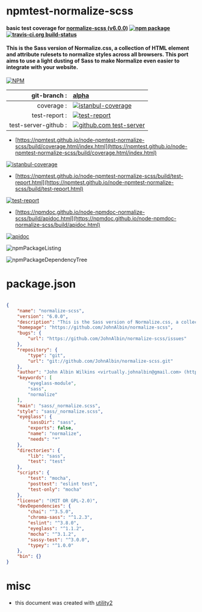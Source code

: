 # npmtest-normalize-scss

#### basic test coverage for  [normalize-scss (v6.0.0)](https://github.com/JohnAlbin/normalize-scss)  [![npm package](https://img.shields.io/npm/v/npmtest-normalize-scss.svg?style=flat-square)](https://www.npmjs.org/package/npmtest-normalize-scss) [![travis-ci.org build-status](https://api.travis-ci.org/npmtest/node-npmtest-normalize-scss.svg)](https://travis-ci.org/npmtest/node-npmtest-normalize-scss)

#### This is the Sass version of Normalize.css, a collection of HTML element and attribute rulesets to normalize styles across all browsers. This port aims to use a light dusting of Sass to make Normalize even easier to integrate with your website.

[![NPM](https://nodei.co/npm/normalize-scss.png?downloads=true&downloadRank=true&stars=true)](https://www.npmjs.com/package/normalize-scss)

| git-branch : | [alpha](https://github.com/npmtest/node-npmtest-normalize-scss/tree/alpha)|
|--:|:--|
| coverage : | [![istanbul-coverage](https://npmtest.github.io/node-npmtest-normalize-scss/build/coverage.badge.svg)](https://npmtest.github.io/node-npmtest-normalize-scss/build/coverage.html/index.html)|
| test-report : | [![test-report](https://npmtest.github.io/node-npmtest-normalize-scss/build/test-report.badge.svg)](https://npmtest.github.io/node-npmtest-normalize-scss/build/test-report.html)|
| test-server-github : | [![github.com test-server](https://npmtest.github.io/node-npmtest-normalize-scss/GitHub-Mark-32px.png)](https://npmtest.github.io/node-npmtest-normalize-scss/build/app/index.html) | | build-artifacts : | [![build-artifacts](https://npmtest.github.io/node-npmtest-normalize-scss/glyphicons_144_folder_open.png)](https://github.com/npmtest/node-npmtest-normalize-scss/tree/gh-pages/build)|

- [https://npmtest.github.io/node-npmtest-normalize-scss/build/coverage.html/index.html](https://npmtest.github.io/node-npmtest-normalize-scss/build/coverage.html/index.html)

[![istanbul-coverage](https://npmtest.github.io/node-npmtest-normalize-scss/build/screenCapture.buildCi.browser.%252Ftmp%252Fbuild%252Fcoverage.lib.html.png)](https://npmtest.github.io/node-npmtest-normalize-scss/build/coverage.html/index.html)

- [https://npmtest.github.io/node-npmtest-normalize-scss/build/test-report.html](https://npmtest.github.io/node-npmtest-normalize-scss/build/test-report.html)

[![test-report](https://npmtest.github.io/node-npmtest-normalize-scss/build/screenCapture.buildCi.browser.%252Ftmp%252Fbuild%252Ftest-report.html.png)](https://npmtest.github.io/node-npmtest-normalize-scss/build/test-report.html)

- [https://npmdoc.github.io/node-npmdoc-normalize-scss/build/apidoc.html](https://npmdoc.github.io/node-npmdoc-normalize-scss/build/apidoc.html)

[![apidoc](https://npmdoc.github.io/node-npmdoc-normalize-scss/build/screenCapture.buildCi.browser.%252Ftmp%252Fbuild%252Fapidoc.html.png)](https://npmdoc.github.io/node-npmdoc-normalize-scss/build/apidoc.html)

![npmPackageListing](https://npmtest.github.io/node-npmtest-normalize-scss/build/screenCapture.npmPackageListing.svg)

![npmPackageDependencyTree](https://npmtest.github.io/node-npmtest-normalize-scss/build/screenCapture.npmPackageDependencyTree.svg)



# package.json

```json

{
    "name": "normalize-scss",
    "version": "6.0.0",
    "description": "This is the Sass version of Normalize.css, a collection of HTML element and attribute rulesets to normalize styles across all browsers. This port aims to use a light dusting of Sass to make Normalize even easier to integrate with your website.",
    "homepage": "https://github.com/JohnAlbin/normalize-scss",
    "bugs": {
        "url": "https://github.com/JohnAlbin/normalize-scss/issues"
    },
    "repository": {
        "type": "git",
        "url": "git://github.com/JohnAlbin/normalize-scss.git"
    },
    "author": "John Albin Wilkins <virtually.johnalbin@gmail.com> (http://john.albin.net/)",
    "keywords": [
        "eyeglass-module",
        "sass",
        "normalize"
    ],
    "main": "sass/_normalize.scss",
    "style": "sass/_normalize.scss",
    "eyeglass": {
        "sassDir": "sass",
        "exports": false,
        "name": "normalize",
        "needs": "*"
    },
    "directories": {
        "lib": "sass",
        "test": "test"
    },
    "scripts": {
        "test": "mocha",
        "posttest": "eslint test",
        "test-only": "mocha"
    },
    "license": "(MIT OR GPL-2.0)",
    "devDependencies": {
        "chai": "^3.5.0",
        "chroma-sass": "^1.2.3",
        "eslint": "^3.8.0",
        "eyeglass": "^1.1.2",
        "mocha": "^3.1.2",
        "sassy-test": "^3.0.0",
        "typey": "^1.0.0"
    },
    "bin": {}
}
```



# misc
- this document was created with [utility2](https://github.com/kaizhu256/node-utility2)
